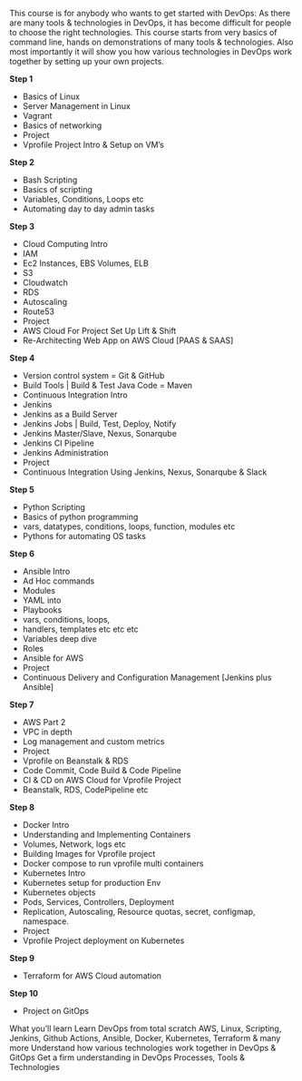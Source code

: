 This course is for anybody who wants to get started with DevOps:
As there are many tools & technologies in DevOps, it has become difficult for people to choose the right technologies.
This course starts from very basics of command line, hands on demonstrations of many tools & technologies.
Also most importantly it will show you how various technologies in DevOps work together by setting up your own projects.


**Step 1**
- Basics of Linux
- Server Management in Linux
- Vagrant
- Basics of networking
- Project
- Vprofile Project Intro & Setup on VM’s


**Step 2**
- Bash Scripting
- Basics of scripting
- Variables, Conditions, Loops etc
- Automating day to day admin tasks


**Step 3**
- Cloud Computing Intro
- IAM
- Ec2 Instances, EBS Volumes, ELB
- S3
- Cloudwatch
- RDS
- Autoscaling
- Route53
- Project
- AWS Cloud For Project Set Up Lift & Shift
- Re-Architecting Web App on AWS Cloud [PAAS & SAAS]


**Step 4**
- Version control system = Git & GitHub
- Build Tools | Build & Test Java Code = Maven
- Continuous Integration Intro
- Jenkins
- Jenkins as a Build Server
- Jenkins Jobs | Build, Test, Deploy, Notify
- Jenkins Master/Slave, Nexus, Sonarqube
- Jenkins CI Pipeline
- Jenkins Administration
- Project
- Continuous Integration Using Jenkins, Nexus, Sonarqube & Slack


**Step 5**
- Python Scripting
- Basics of python programming
- vars, datatypes, conditions, loops, function, modules etc
- Pythons for automating OS tasks


**Step 6**
- Ansible Intro
- Ad Hoc commands
- Modules
- YAML into
- Playbooks
- vars, conditions, loops,
- handlers, templates etc etc etc
- Variables deep dive
- Roles
- Ansible for AWS
- Project
- Continuous Delivery and Configuration Management [Jenkins plus Ansible]


**Step 7**
- AWS Part 2
- VPC in depth
- Log management and custom metrics
- Project
- Vprofile on Beanstalk & RDS
- Code Commit, Code Build & Code Pipeline
- CI & CD on AWS Cloud for Vprofile Project
- Beanstalk, RDS, CodePipeline etc


**Step 8**
- Docker Intro
- Understanding and Implementing Containers
- Volumes, Network, logs etc
- Building Images for Vprofile project
- Docker compose to run vprofile multi containers
- Kubernetes Intro
- Kubernetes setup for production Env
- Kubernetes objects
- Pods, Services, Controllers, Deployment
- Replication, Autoscaling, Resource quotas, secret, configmap, namespace.
- Project
- Vprofile Project deployment on Kubernetes


**Step 9**
- Terraform for AWS Cloud automation


**Step 10**
- Project on GitOps



What you’ll learn
Learn DevOps from total scratch
AWS, Linux, Scripting, Jenkins, Github Actions, Ansible, Docker, Kubernetes, Terraform & many more
Understand how various technologies work together in DevOps & GitOps
Get a firm understanding in DevOps Processes, Tools & Technologies

